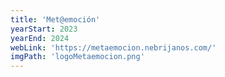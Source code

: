 ```yaml
---
title: 'Met@emoción'
yearStart: 2023
yearEnd: 2024
webLink: 'https://metaemocion.nebrijanos.com/'
imgPath: 'logoMetaemocion.png'
---
```

